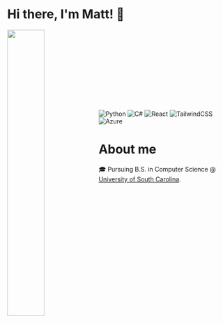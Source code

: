 # Hi there, I'm Matt! :wave:
<!--<img align="left" width="54%" src="https://github-readme-stats-mu-two-79.vercel.app/api?username=fowlermatt&theme=dark&include_all_commits=true&count_private=true&show_icons=true" />-->
<img align="left" width="41%" src="https://github-readme-stats-mu-two-79.vercel.app/api/top-langs/?username=fowlermatt&layout=compact&theme=dark&include_all_commits=true&count_private=true" />

<br/><br/>
<br/><br/>
<br/><br/>
<br/><br/>
<br/><br/>

![Python](https://img.shields.io/badge/python-3670A0?style=for-the-badge&logo=python&logoColor=ffdd54)
![C#](https://img.shields.io/badge/c%23-%23239120.svg?style=for-the-badge&logo=csharp&logoColor=white)
![React](https://img.shields.io/badge/react-%2320232a.svg?style=for-the-badge&logo=react&logoColor=%2361DAFB)
![TailwindCSS](https://img.shields.io/badge/tailwindcss-%2338B2AC.svg?style=for-the-badge&logo=tailwind-css&logoColor=white)
![Azure](https://img.shields.io/badge/azure-%230072C6.svg?style=for-the-badge&logo=microsoftazure&logoColor=white)

# About me
🎓 Pursuing B.S. in Computer Science @ [University of South Carolina](https://sc.edu/study/majors_and_degrees/computer_science_computer_engineering.php). 

